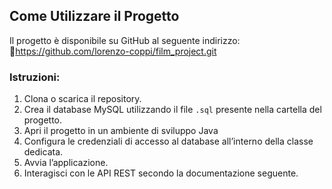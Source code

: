 ## Come Utilizzare il Progetto

Il progetto è disponibile su GitHub al seguente indirizzo:  
🔗https://github.com/lorenzo-coppi/film_project.git

### Istruzioni:
1. Clona o scarica il repository.
2. Crea il database MySQL utilizzando il file `.sql` presente nella cartella del progetto.
3. Apri il progetto in un ambiente di sviluppo Java
4. Configura le credenziali di accesso al database all’interno della classe dedicata.
5. Avvia l’applicazione.
6. Interagisci con le API REST secondo la documentazione seguente.
